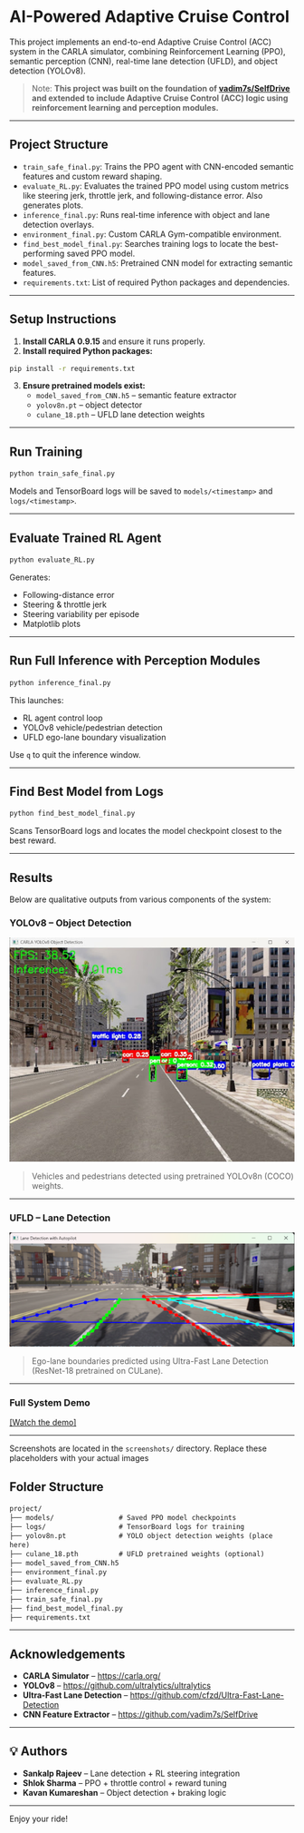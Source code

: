 
# AI-Powered Adaptive Cruise Control 

This project implements an end-to-end Adaptive Cruise Control (ACC) system in the CARLA simulator, combining Reinforcement Learning (PPO), semantic perception (CNN), real-time lane detection (UFLD), and object detection (YOLOv8).
> Note:  **This project was built on the foundation of [vadim7s/SelfDrive](https://github.com/vadim7s/SelfDrive) and extended to include Adaptive Cruise Control (ACC) logic using reinforcement learning and perception modules.**


---

## Project Structure

- `train_safe_final.py`: Trains the PPO agent with CNN-encoded semantic features and custom reward shaping.
- `evaluate_RL.py`: Evaluates the trained PPO model using custom metrics like steering jerk, throttle jerk, and following-distance error. Also generates plots.
- `inference_final.py`: Runs real-time inference with object and lane detection overlays.
- `environment_final.py`: Custom CARLA Gym-compatible environment.
- `find_best_model_final.py`: Searches training logs to locate the best-performing saved PPO model.
- `model_saved_from_CNN.h5`: Pretrained CNN model for extracting semantic features.
- `requirements.txt`: List of required Python packages and dependencies.

---

##  Setup Instructions

1. **Install CARLA 0.9.15** and ensure it runs properly.
2. **Install required Python packages:**

```bash
pip install -r requirements.txt
```

3. **Ensure pretrained models exist:**
   - `model_saved_from_CNN.h5` – semantic feature extractor
   - `yolov8n.pt` – object detector
   - `culane_18.pth` – UFLD lane detection weights

---

## Run Training

```bash
python train_safe_final.py
```

Models and TensorBoard logs will be saved to `models/<timestamp>` and `logs/<timestamp>`.

---

## Evaluate Trained RL Agent

```bash
python evaluate_RL.py
```

Generates:
- Following-distance error
- Steering & throttle jerk
- Steering variability per episode
- Matplotlib plots

---

## Run Full Inference with Perception Modules

```bash
python inference_final.py
```

This launches:
- RL agent control loop
- YOLOv8 vehicle/pedestrian detection
- UFLD ego-lane boundary visualization

Use `q` to quit the inference window.

---

##  Find Best Model from Logs

```bash
python find_best_model_final.py
```

Scans TensorBoard logs and locates the model checkpoint closest to the best reward.

---
## Results

Below are qualitative outputs from various components of the system:

### YOLOv8 – Object Detection

<img src="carla_simulation code/output_yolo.jpg" alt="YOLOv8 object detection example" width="600"/>

> Vehicles and pedestrians detected using pretrained YOLOv8n (COCO) weights.

---

###  UFLD – Lane Detection

<img src="carla_simulation code/output_UFLD.png" alt="UFLD lane detection output" width="600"/>

> Ego-lane boundaries predicted using Ultra-Fast Lane Detection (ResNet-18 pretrained on CULane).

---

### Full System Demo

[[Watch the demo]](https://www.youtube.com/watch?v=lP6mK7VfUtQ)

---

Screenshots are located in the `screenshots/` directory. Replace these placeholders with your actual images

## Folder Structure

```
project/
├── models/                # Saved PPO model checkpoints
├── logs/                  # TensorBoard logs for training
├── yolov8n.pt             # YOLO object detection weights (place here)
├── culane_18.pth          # UFLD pretrained weights (optional)
├── model_saved_from_CNN.h5
├── environment_final.py
├── evaluate_RL.py
├── inference_final.py
├── train_safe_final.py
├── find_best_model_final.py
├── requirements.txt
```

---

##  Acknowledgements

- **CARLA Simulator** – https://carla.org/
- **YOLOv8** – https://github.com/ultralytics/ultralytics
- **Ultra-Fast Lane Detection** – https://github.com/cfzd/Ultra-Fast-Lane-Detection
- **CNN Feature Extractor** – https://github.com/vadim7s/SelfDrive

---

## 💡 Authors

- **Sankalp Rajeev** – Lane detection + RL steering integration
- **Shlok Sharma** – PPO + throttle control + reward tuning
- **Kavan Kumareshan** – Object detection + braking logic

---

Enjoy your ride! 
